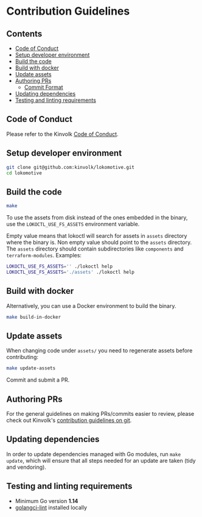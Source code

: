 # Contribution Guidelines

## Contents

- [Code of Conduct](#code-of-conduct)
- [Setup developer environment](#setup-developer-environment)
- [Build the code](#build-the-code)
- [Build with docker](#build-with-docker)
- [Update assets](#update-assets)
- [Authoring PRs](#authoring-prs)
  - [Commit Format](#commit-format)
- [Updating dependencies](#updating-dependencies)
- [Testing and linting requirements](#testing-and-linting-requirements)

## Code of Conduct

Please refer to the Kinvolk [Code of Conduct](https://github.com/kinvolk/contribution/blob/master/CODE_OF_CONDUCT.md).

## Setup developer environment

```bash
git clone git@github.com:kinvolk/lokomotive.git
cd lokomotive
```

## Build the code

```bash
make
```

To use the assets from disk instead of the ones embedded in the binary,
use the `LOKOCTL_USE_FS_ASSETS` environment variable.

Empty value means that lokoctl will search for assets in `assets`
directory where the binary is.
Non empty value should point to the `assets` directory.
The `assets` directory should contain subdirectories like `components`
and `terraform-modules`. Examples:

```bash
LOKOCTL_USE_FS_ASSETS='' ./lokoctl help
LOKOCTL_USE_FS_ASSETS='./assets' ./lokoctl help
```

## Build with docker

Alternatively, you can use a Docker environment to build the binary.

```bash
make build-in-docker
```

## Update assets

When changing code under `assets/` you need to regenerate assets before
contributing:

```bash
make update-assets
```

Commit and submit a PR.

## Authoring PRs

For the general guidelines on making PRs/commits easier to review, please check out
Kinvolk's
[contribution guidelines on git](https://github.com/kinvolk/contribution/tree/master/git).

## Updating dependencies

In order to update dependencies managed with Go modules, run `make update`,
which will ensure that all steps needed for an update are taken (tidy and vendoring).

## Testing and linting requirements

- Minimum Go version **1.14**
- [golangci-lint](https://github.com/golangci/golangci-lint) installed locally
